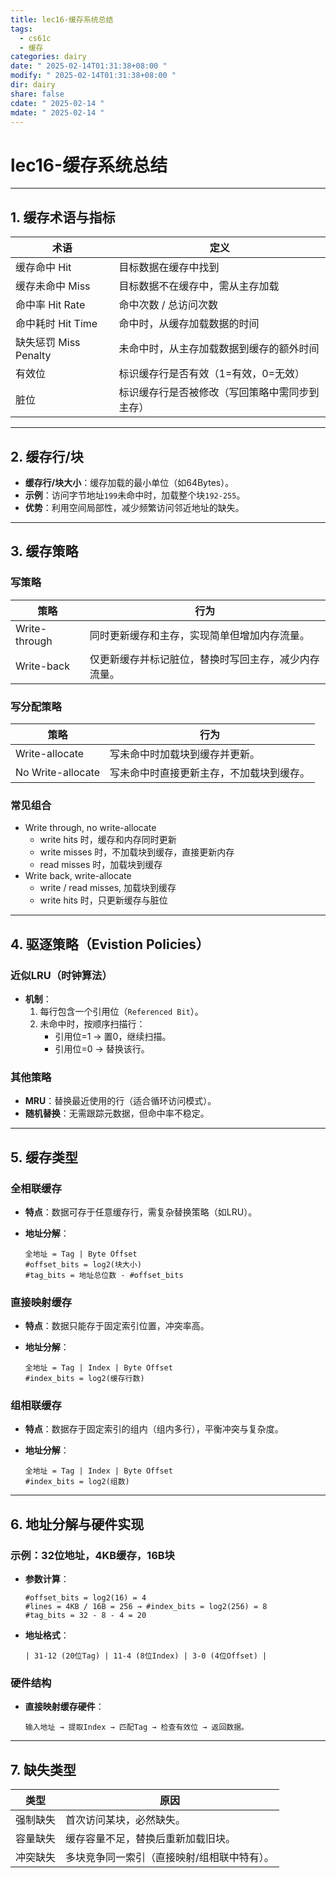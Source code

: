 ```yaml
---
title: lec16-缓存系统总结
tags:
  - cs61c
  - 缓存
categories: dairy
date: " 2025-02-14T01:31:38+08:00 "
modify: " 2025-02-14T01:31:38+08:00 "
dir: dairy
share: false
cdate: " 2025-02-14 "
mdate: " 2025-02-14 "
---
```


# lec16-缓存系统总结

---

## 1. 缓存术语与指标

| 术语                | 定义                      |
| ----------------- | ----------------------- |
| 缓存命中 Hit          | 目标数据在缓存中找到              |
| 缓存未命中 Miss        | 目标数据不在缓存中，需从主存加载        |
| 命中率 Hit Rate      | 命中次数 / 总访问次数            |
| 命中耗时 Hit Time     | 命中时，从缓存加载数据的时间          |
| 缺失惩罚 Miss Penalty | 未命中时，从主存加载数据到缓存的额外时间    |
| 有效位               | 标识缓存行是否有效（1=有效，0=无效）    |
| 脏位                | 标识缓存行是否被修改（写回策略中需同步到主存） |

---

## 2. 缓存行/块

- **缓存行/块大小**：缓存加载的最小单位（如64Bytes）。  
- **示例**：访问字节地址`199`未命中时，加载整个块`192-255`。  
- **优势**：利用空间局部性，减少频繁访问邻近地址的缺失。

---

## 3. 缓存策略

### 写策略

| 策略            | 行为                         |
| ------------- | -------------------------- |
| Write-through | 同时更新缓存和主存，实现简单但增加内存流量。     |
| Write-back    | 仅更新缓存并标记脏位，替换时写回主存，减少内存流量。 |

### 写分配策略

| 策略                | 行为                   |
| ----------------- | -------------------- |
| Write-allocate    | 写未命中时加载块到缓存并更新。      |
| No Write-allocate | 写未命中时直接更新主存，不加载块到缓存。 |
### 常见组合
- Write through, no write-allocate
	- write hits 时，缓存和内存同时更新
	- write misses 时，不加载块到缓存，直接更新内存
	- read misses 时，加载块到缓存
- Write back, write-allocate
	- write / read misses, 加载块到缓存
	- write hits 时，只更新缓存与脏位
---

## 4. 驱逐策略（Evistion Policies）

### 近似LRU（时钟算法）

- **机制**：  
  1. 每行包含一个引用位（`Referenced Bit`）。  
  2. 未命中时，按顺序扫描行：  
     - 引用位=1 → 置0，继续扫描。  
     - 引用位=0 → 替换该行。  

### 其他策略

- **MRU**：替换最近使用的行（适合循环访问模式）。  
- **随机替换**：无需跟踪元数据，但命中率不稳定。

---

## 5. 缓存类型

### 全相联缓存

- **特点**：数据可存于任意缓存行，需复杂替换策略（如LRU）。  
- **地址分解**：  

  ```
  全地址 = Tag | Byte Offset
  #offset_bits = log2(块大小)
  #tag_bits = 地址总位数 - #offset_bits
  ```

### 直接映射缓存

- **特点**：数据只能存于固定索引位置，冲突率高。  
- **地址分解**：  

  ```
  全地址 = Tag | Index | Byte Offset
  #index_bits = log2(缓存行数)
  ```

### 组相联缓存

- **特点**：数据存于固定索引的组内（组内多行），平衡冲突与复杂度。  
- **地址分解**：  

  ```
  全地址 = Tag | Index | Byte Offset
  #index_bits = log2(组数)
  ```

---

## 6. 地址分解与硬件实现

### 示例：32位地址，4KB缓存，16B块

- **参数计算**：  

  ```plaintext
  #offset_bits = log2(16) = 4
  #lines = 4KB / 16B = 256 → #index_bits = log2(256) = 8
  #tag_bits = 32 - 8 - 4 = 20
  ```

- **地址格式**：  

  ```
  | 31-12 (20位Tag) | 11-4 (8位Index) | 3-0 (4位Offset) |
  ```

### 硬件结构

- **直接映射缓存硬件**：  

  ```plaintext
  输入地址 → 提取Index → 匹配Tag → 检查有效位 → 返回数据。
  ```

---

## 7. 缺失类型

| 类型         | 原因                                                                 |
|--------------|----------------------------------------------------------------------|
| 强制缺失     | 首次访问某块，必然缺失。                                             |
| 容量缺失     | 缓存容量不足，替换后重新加载旧块。                                   |
| 冲突缺失     | 多块竞争同一索引（直接映射/组相联中特有）。                          |
